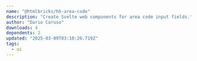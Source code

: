 ```yaml
---
name: "@htmlbricks/hb-area-code"
description: "Create Svelte web components for area code input fields."
author: "Dario Caruso"
downloads: 4
dependents: 2
updated: "2025-03-09T03:10:26.719Z"
tags: 
  - ui
---
```

